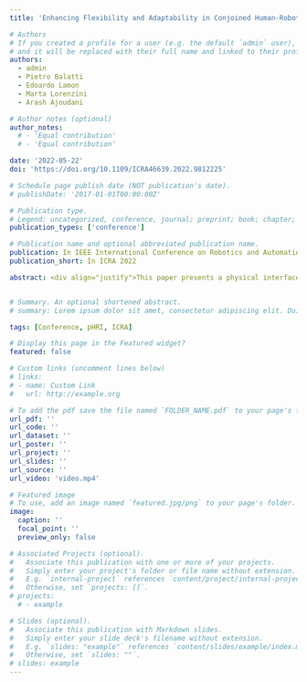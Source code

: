 ```yaml
---
title: 'Enhancing Flexibility and Adaptability in Conjoined Human-Robot Industrial Tasks with a Minimalist Physical Interface'

# Authors
# If you created a profile for a user (e.g. the default `admin` user), write the username (folder name) here
# and it will be replaced with their full name and linked to their profile.
authors:
  - admin
  - Pietro Balatti
  - Edoardo Lamon
  - Marta Lorenzini
  - Arash Ajoudani

# Author notes (optional)
author_notes:
  # - 'Equal contribution'
  # - 'Equal contribution'

date: '2022-05-22'
doi: 'https://doi.org/10.1109/ICRA46639.2022.9812225'

# Schedule page publish date (NOT publication's date).
# publishDate: '2017-01-01T00:00:00Z'

# Publication type.
# Legend: uncategorized, conference, journal; preprint; book; chapter; thesis; patent
publication_types: ['conference']

# Publication name and optional abbreviated publication name.
publication: In IEEE International Conference on Robotics and Automation (ICRA) 2022
publication_short: In ICRA 2022

abstract: <div align="justify">This paper presents a physical interface for collaborative mobile manipulators in industrial manufacturing and logistics applications. The proposed work builds on our earlier MOCA-MAN interface, through which an operator could be physically coupled to a mobile manipulator to be assisted in performing daily activities. The previous interface was based on a magnetic clamp attached to one arm of the user for the coupling stage, and a bracelet based on EMG sensors on the other arm for human-robot communication via gestures. The new interface instead presents the following additions. i) An industrial-like design that allows the worker to couple/decouple easily and to operate mobile manipulators locally; ii) A simplistic communication channel via a simple buttons board that allows controlling the robot with one hand only; iii) The interface offers enhanced loco-manipulation capabilities that do not compromise the worker mobility. In addition, an experimental evaluation with six human subjects is carried out to analyze the enhanced locomotion and flexibility of the proposed interface in terms of mobility constraint, usability, and physical load reduction.</div>


# Summary. An optional shortened abstract.
# summary: Lorem ipsum dolor sit amet, consectetur adipiscing elit. Duis posuere tellus ac convallis placerat. Proin tincidunt magna sed ex sollicitudin condimentum.

tags: [Conference, pHRI, ICRA]

# Display this page in the Featured widget?
featured: false

# Custom links (uncomment lines below)
# links:
# - name: Custom Link
#   url: http://example.org

# To add the pdf save the file named `FOLDER_NAME.pdf` to your page's folder.
url_pdf: ''
url_code: ''
url_dataset: ''
url_poster: ''
url_project: ''
url_slides: ''
url_source: ''
url_video: 'video.mp4'

# Featured image
# To use, add an image named `featured.jpg/png` to your page's folder.
image:
  caption: ''
  focal_point: ''
  preview_only: false

# Associated Projects (optional).
#   Associate this publication with one or more of your projects.
#   Simply enter your project's folder or file name without extension.
#   E.g. `internal-project` references `content/project/internal-project/index.md`.
#   Otherwise, set `projects: []`.
# projects:
  # - example

# Slides (optional).
#   Associate this publication with Markdown slides.
#   Simply enter your slide deck's filename without extension.
#   E.g. `slides: "example"` references `content/slides/example/index.md`.
#   Otherwise, set `slides: ""`.
# slides: example
---
```


<!-- {{% callout note %}}
Click the _Cite_ button above to demo the feature to enable visitors to import publication metadata into their reference management software.
{{% /callout %}}

{{% callout note %}}
Create your slides in Markdown - click the _Slides_ button to check out the example.
{{% /callout %}}

Supplementary notes can be added here, including [code, math, and images](https://wowchemy.com/docs/writing-markdown-latex/). -->
